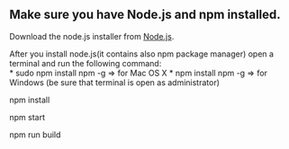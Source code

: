 
## Make sure you have **Node.js**  and **npm** installed.

Download the node.js installer from [Node.js](https://nodejs.org/en/). 

After you install node.js(it contains also npm package manager) open a terminal and run the following command:  
    * sudo npm install npm -g => for Mac OS X
    * npm install npm -g => for Windows (be sure that terminal is open as administrator)

npm install

npm start

npm run build


